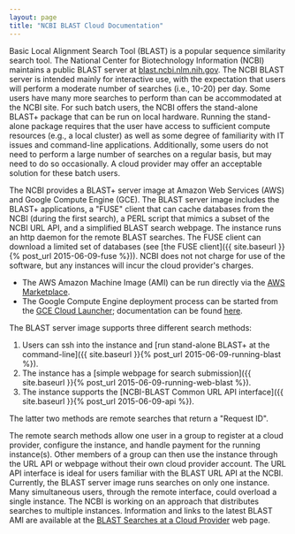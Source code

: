 ```yaml
---
layout: page
title: "NCBI BLAST Cloud Documentation"
---
```


Basic Local Alignment Search Tool (BLAST) is a popular sequence similarity
search tool. The National Center for Biotechnology Information (NCBI) maintains
a public BLAST server at
[blast.ncbi.nlm.nih.gov](https://blast.ncbi.nlm.nih.gov). The NCBI BLAST server
is intended mainly for interactive use, with the expectation that users will
perform a moderate number of searches (i.e., 10-20) per day. Some users have
many more searches to perform than can be accommodated at the NCBI site. For
such batch users, the NCBI offers the stand-alone BLAST+ package that can be
run on local hardware. Running the stand-alone package requires that the user
have access to sufficient compute resources (e.g., a local cluster) as well as
some degree of familiarity with IT issues and command-line applications.
Additionally, some users do not need to perform a large number of searches on a
regular basis, but may need to do so occasionally. A cloud provider may offer
an acceptable solution for these batch users.

The NCBI provides a BLAST+ server image at Amazon Web Services
(AWS) and Google Compute Engine (GCE).  The BLAST server
image includes the BLAST+ applications, a "FUSE" client that can cache
databases from the NCBI (during the first search), a PERL script that mimics a
subset of the NCBI URL API, and a simplified BLAST search webpage. The instance
runs an http daemon for the remote BLAST searches. The FUSE client can download
a limited set of databases (see [the FUSE client]({{ site.baseurl }}{% post_url 2015-06-09-fuse %})). NCBI does not not charge for use of the software, but any instances will
incur the cloud provider's charges.

* The AWS Amazon Machine Image (AMI) can be run directly via the [AWS
Marketplace](https://aws.amazon.com/marketplace/pp/B00N44P7L6).
* The Google Compute Engine deployment process can be started from the [GCE Cloud
Launcher](https://console.developers.google.com/project/_/launcher/details/click-to-deploy-images/ncbiblast);
documentation can be found
[here](https://googlegenomics.readthedocs.org/en/latest/use_cases/run_familiar_tools/ncbiblast.html).

The BLAST server image supports three different search methods:

1. Users can ssh into the instance and [run stand-alone BLAST+ at the
command-line]({{ site.baseurl }}{% post_url 2015-06-09-running-blast %}). 
1. The instance has a [simple webpage for search submission]({{ site.baseurl }}{% post_url 2015-06-09-running-web-blast %}). 
1. The instance supports the [NCBI-BLAST Common URL API interface]({{ site.baseurl }}{% post_url 2015-06-09-api %}). 

The latter two methods are remote searches that return a "Request ID".

The remote search methods allow one user in a group to register at a cloud
provider, configure the instance, and handle payment for the running
instance(s). Other members of a group can then use the instance through the URL
API or webpage without their own cloud provider account. The URL API interface
is ideal for users familiar with the BLAST URL API at the NCBI. Currently, the
BLAST server image runs searches on only one instance. Many simultaneous users,
through the remote interface, could overload a single instance. The NCBI is
working on an approach that distributes searches to multiple instances.
Information and links to the latest BLAST AMI are available at the [BLAST
Searches at a Cloud
Provider](https://blast.ncbi.nlm.nih.gov/Blast.cgi?CMD=Web&PAGE_TYPE=BlastDocs&DOC_TYPE=CloudBlast)
web page.
